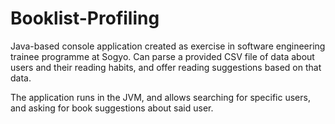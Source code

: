 # Booklist-Profiling
Java-based console application created as exercise in software engineering trainee programme at Sogyo. Can parse a provided CSV file of data about users and their reading habits, and offer reading suggestions based on that data.

The application runs in the JVM, and allows searching for specific users, and asking for book suggestions about said user.
